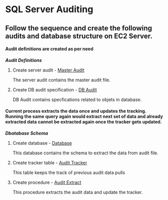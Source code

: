 # SQL Server Auditing

## Follow the sequence and create the following audits and database structure on EC2 Server.



#### Audit definitions are created as per need

***Audit Definitions***

1. Create server audit - [Master Audit](auditspec/masteraudit/masteraudit.audit.sql)

    The server audit contains the master audit file.

2. Create DB audit specification  - [DB Audit](auditspec/databaseaudit/dbaudit.audit.sql)

    DB Audit contains specfications related to objets in database.

#### Current process extracts the data once and updates the tracking. Running the same query again would extract next set of data and already extracted data cannot be extracted again once the tracker gets updated.

***Dbatabase Schema***

1. Create database - [Database](awsec2auditing/awsec2auditing.db.sql)

    This database contains the schema to extract the data from audit file.

2. Create tracker table - [Audit Tracker](awsec2auditing/dbo.audittracker.table.sql)

    This table keeps the track of previous audit data pulls

3. Create procedure - [Audit Extract](awsec2auditing/dbo.auditextract.procedure.sql)

    This procedure extracts the audit data and update the tracker. 

